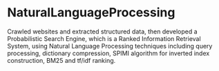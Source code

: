# NaturalLanguageProcessing

Crawled websites and extracted structured data, then developed a Probabilistic Search Engine, which is a Ranked Information Retrieval System, using Natural Language Processing techniques including query processing, dictionary compression, SPIMI algorithm for inverted index construction, BM25 and tf/idf ranking.
